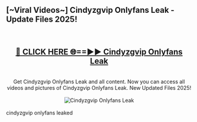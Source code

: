 <h2>[~Viral Videos~] Cindyzgvip Onlyfans Leak - Update Files 2025!</h2>
<br>
<div align="center">
<h2><a href="https://betterlinks.top/A2PfLJ" rel="nofollow">🔴 CLICK HERE 🌐==►► Cindyzgvip Onlyfans Leak</a></h2>
<br>
Get Cindyzgvip Onlyfans Leak and all content. Now you can access all videos and pictures of Cindyzgvip Onlyfans Leak. New Updated Files 2025!
<br>
<br>
<a href="https://betterlinks.top/A2PfLJ" rel="nofollow" data-target="animated-image.originalLink"><img src="https://i.ibb.co.com/WyWwxjT/player-gif2.gif" alt="Cindyzgvip Onlyfans Leak" style="max-width: 100%; display: inline-block;" data-target="animated-image.originalImage"></a>
</div>
<br>
cindyzgvip onlyfans leaked